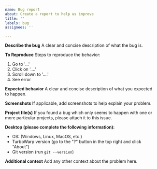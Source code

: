 ```yaml
---
name: Bug report
about: Create a report to help us improve
title: ''
labels: bug
assignees: ''

---
```


**Describe the bug**
A clear and concise description of what the bug is.

**To Reproduce**
Steps to reproduce the behavior:
1. Go to '...'
2. Click on '....'
3. Scroll down to '....'
4. See error

**Expected behavior**
A clear and concise description of what you expected to happen.

**Screenshots**
If applicable, add screenshots to help explain your problem.

**Project file(s)**
If you found a bug which only seems to happen with one or more particular projects, please attach it to this issue.

**Desktop (please complete the following information):**
 - OS: (Windows, Linux, MacOS, etc.)
 - TurboWarp version (go to the "?" button in the top right and click "About")
- Git version (run `git --version`)

**Additional context**
Add any other context about the problem here.
